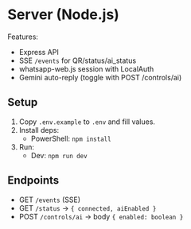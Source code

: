 # Server (Node.js)

Features:
- Express API
- SSE `/events` for QR/status/ai_status
- whatsapp-web.js session with LocalAuth
- Gemini auto-reply (toggle with POST /controls/ai)

## Setup
1. Copy `.env.example` to `.env` and fill values.
2. Install deps:
   - PowerShell: `npm install`
3. Run:
   - Dev: `npm run dev`

## Endpoints
- GET `/events` (SSE)
- GET `/status` -> `{ connected, aiEnabled }`
- POST `/controls/ai` -> body `{ enabled: boolean }`
